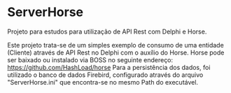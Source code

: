 # ServerHorse
Projeto para estudos para utilização de API Rest com Delphi e Horse.

Este projeto trata-se de um simples exemplo de consumo de uma entidade (Cliente) através de API Rest no Delphi com o auxílio do Horse.
Horse pode ser baixado ou instalado via BOSS no seguinte endereço:
https://github.com/HashLoad/horse
Para a persistência dos dados, foi utilizado o banco de dados Firebird, configurado através do arquivo "ServerHorse.ini" que encontra-se no mesmo Path do executável.
